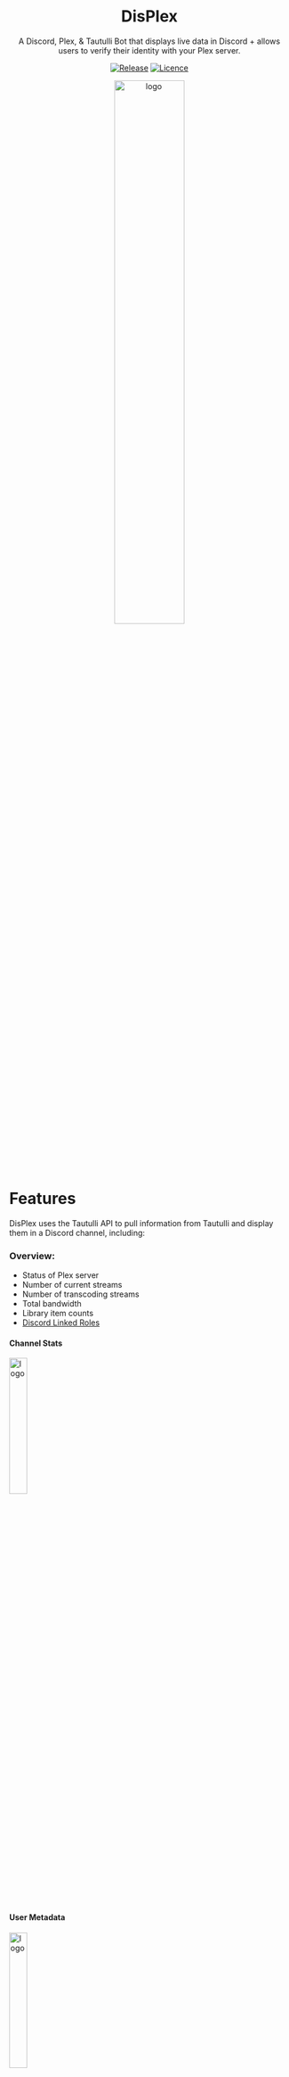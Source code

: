 <div align="center">

# DisPlex

A Discord, Plex, & Tautulli Bot that displays live data in Discord + allows users to verify their identity with your Plex server.

[![Release](https://img.shields.io/github/v/release/mchestr/displex?color=blue&include_prereleases&label=version&style=flat-square)](https://github.com/mchestr/displex/releases)
[![Licence](https://img.shields.io/github/license/mchestr/displex?style=flat-square&color=blue)](https://opensource.org/licenses/MIT)

<img src="https://raw.githubusercontent.com/mchestr/displex/assets/images/displex.jpg" width="50%" height="50%" alt="logo">

</div>

# Features

DisPlex uses the Tautulli API to pull information from Tautulli and display them in a Discord channel, including:

### Overview:

- Status of Plex server
- Number of current streams
- Number of transcoding streams
- Total bandwidth
- Library item counts
- [Discord Linked Roles](https://support.discord.com/hc/en-us/articles/8063233404823-Connections-Linked-Roles-Community-Members)

#### Channel Stats

<img src="https://raw.githubusercontent.com/mchestr/displex/assets/images/stats.png" width="25%" height="25%" alt="logo">

#### User Metadata

<img src="https://raw.githubusercontent.com/mchestr/displex/assets/images/meta.png" width="25%" height="25%" alt="logo">

# Installation and setup

## Requirements

- A Plex Media Server
- Tautulli
- A Discord server
- Valid SSL Cert
- Docker
- [A Discord bot token](https://www.digitaltrends.com/gaming/how-to-make-a-discord-bot/)
  - Permissions required:
    - Manage Channels
    - View Channels
    - Send Messages
  - **Shortcut**: Use the following link to invite your bot to your server with the above permissions:
    https://discord.com/oauth2/authorize?client_id=YOUR_APPLICATION_ID&scope=bot&permissions=2064

DisPlex runs as a Docker container. The Dockerfile is included in this repository, or can be pulled
from [GitHub Packages](https://github.com/mchestr/displex/pkgs/container/displex).

# Development

This bot is still a work in progress. If you have any ideas for improving or adding to Displex, please open an issue
or a pull request.
